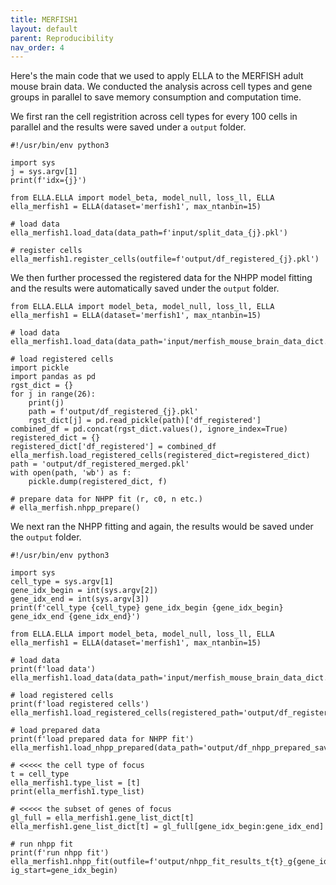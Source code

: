 ```yaml
---
title: MERFISH1
layout: default
parent: Reproducibility
nav_order: 4
---
```


Here's the main code that we used to apply ELLA to the MERFISH adult mouse brain data. We conducted the analysis across cell types and gene groups in parallel to save memory consumption and computation time.

We first ran the cell registrition across cell types for every 100 cells in parallel and the results were saved under a `output` folder.
```
#!/usr/bin/env python3

import sys
j = sys.argv[1]
print(f'idx={j}')

from ELLA.ELLA import model_beta, model_null, loss_ll, ELLA
ella_merfish1 = ELLA(dataset='merfish1', max_ntanbin=15)

# load data
ella_merfish1.load_data(data_path=f'input/split_data_{j}.pkl')

# register cells
ella_merfish1.register_cells(outfile=f'output/df_registered_{j}.pkl')
```

We then further processed the registered data for the NHPP model fitting and the results were automatically saved under the `output` folder.
```
from ELLA.ELLA import model_beta, model_null, loss_ll, ELLA
ella_merfish1 = ELLA(dataset='merfish1', max_ntanbin=15)

# load data
ella_merfish1.load_data(data_path='input/merfish_mouse_brain_data_dict.pkl')

# load registered cells
import pickle
import pandas as pd
rgst_dict = {}
for j in range(26):
    print(j)
    path = f'output/df_registered_{j}.pkl'
    rgst_dict[j] = pd.read_pickle(path)['df_registered']
combined_df = pd.concat(rgst_dict.values(), ignore_index=True)    
registered_dict = {}    
registered_dict['df_registered'] = combined_df
ella_merfish.load_registered_cells(registered_dict=registered_dict)
path = 'output/df_registered_merged.pkl'
with open(path, 'wb') as f:
    pickle.dump(registered_dict, f)

# prepare data for NHPP fit (r, c0, n etc.)
# ella_merfish.nhpp_prepare() 
```

We next ran the NHPP fitting and again, the results would be saved under the `output` folder.
```
#!/usr/bin/env python3

import sys
cell_type = sys.argv[1]
gene_idx_begin = int(sys.argv[2])
gene_idx_end = int(sys.argv[3])
print(f'cell_type {cell_type} gene_idx_begin {gene_idx_begin} gene_idx_end {gene_idx_end}')

from ELLA.ELLA import model_beta, model_null, loss_ll, ELLA
ella_merfish1 = ELLA(dataset='merfish1', max_ntanbin=15)

# load data
print(f'load data')
ella_merfish1.load_data(data_path='input/merfish_mouse_brain_data_dict.pkl')

# load registered cells
print(f'load registered cells') ella_merfish1.load_registered_cells(registered_path='output/df_registered_saved.pkl')

# load prepared data
print(f'load prepared data for NHPP fit')
ella_merfish1.load_nhpp_prepared(data_path='output/df_nhpp_prepared_saved.pkl')

# <<<<< the cell type of focus
t = cell_type
ella_merfish1.type_list = [t]
print(ella_merfish1.type_list)

# <<<<< the subset of genes of focus
gl_full = ella_merfish1.gene_list_dict[t]
ella_merfish1.gene_list_dict[t] = gl_full[gene_idx_begin:gene_idx_end]

# run nhpp fit
print(f'run nhpp fit')
ella_merfish1.nhpp_fit(outfile=f'output/nhpp_fit_results_t{t}_g{gene_idx_begin}_{gene_idx_end}.pkl', ig_start=gene_idx_begin)
```

